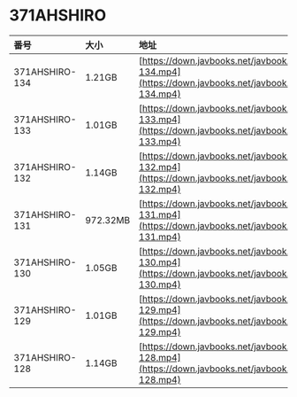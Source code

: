 # 371AHSHIRO

| 番号 | 大小 | 地址 |
| :--- | :--- | :--- |
| 371AHSHIRO-134 | 1.21GB | [https://down.javbooks.net/javbook.net/2020/06/23/371AHSHIRO-134.mp4](https://down.javbooks.net/javbook.net/2020/06/23/371AHSHIRO-134.mp4) |
| 371AHSHIRO-133 | 1.01GB | [https://down.javbooks.net/javbook.net/2020/06/23/371AHSHIRO-133.mp4](https://down.javbooks.net/javbook.net/2020/06/23/371AHSHIRO-133.mp4) |
| 371AHSHIRO-132 | 1.14GB | [https://down.javbooks.net/javbook.net/2020/06/23/371AHSHIRO-132.mp4](https://down.javbooks.net/javbook.net/2020/06/23/371AHSHIRO-132.mp4) |
| 371AHSHIRO-131 | 972.32MB | [https://down.javbooks.net/javbook.net/2020/06/23/371AHSHIRO-131.mp4](https://down.javbooks.net/javbook.net/2020/06/23/371AHSHIRO-131.mp4) |
| 371AHSHIRO-130 | 1.05GB | [https://down.javbooks.net/javbook.net/2020/06/23/371AHSHIRO-130.mp4](https://down.javbooks.net/javbook.net/2020/06/23/371AHSHIRO-130.mp4) |
| 371AHSHIRO-129 | 1.01GB | [https://down.javbooks.net/javbook.net/2020/06/23/371AHSHIRO-129.mp4](https://down.javbooks.net/javbook.net/2020/06/23/371AHSHIRO-129.mp4) |
| 371AHSHIRO-128 | 1.14GB | [https://down.javbooks.net/javbook.net/2020/06/23/371AHSHIRO-128.mp4](https://down.javbooks.net/javbook.net/2020/06/23/371AHSHIRO-128.mp4) |

